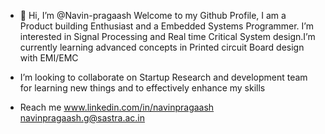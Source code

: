 - 👋 Hi, I’m @Navin-pragaash Welcome to my Github Profile, I am a Product building Enthusiast and a Embedded Systems Programmer. I’m interested in Signal Processing and Real time Critical System design.I’m currently learning advanced concepts in Printed circuit Board design with EMI/EMC

-  I’m looking to collaborate on Startup Research and development team for learning new things and to effectively enhance my skills
  
- Reach me
www.linkedin.com/in/navinpragaash
navinpragaash.g@sastra.ac.in


<!---
Navin-pragaash/Navin-pragaash is a ✨ special ✨ repository because its `README.md` (this file) appears on your GitHub profile.
You can click the Preview link to take a look at your changes.
--->
